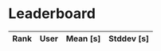 # Leaderboard

| Rank | User     | Mean [s] | Stddev [s] |
|:------:|:----------|:----------|:---------|
